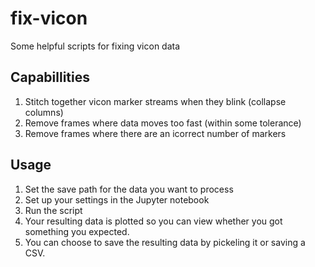# fix-vicon
Some helpful scripts for fixing vicon data

## Capabillities
1. Stitch together vicon marker streams when they blink (collapse columns)
2. Remove frames where data moves too fast (within some tolerance)
3. Remove frames where there are an icorrect number of markers

## Usage
1. Set the save path for the data you want to process
2. Set up your settings in the Jupyter notebook
3. Run the script
4. Your resulting data is plotted so you can view whether you got something you expected.
5. You can choose to save the resulting data by pickeling it or saving a CSV.
